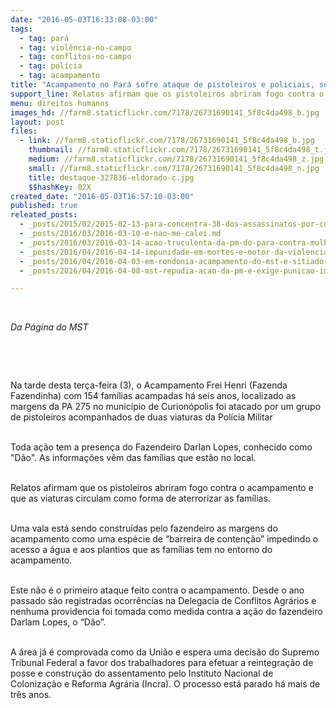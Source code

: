 ```yaml
---
date: "2016-05-03T16:33:08-03:00"
tags:
  - tag: pará
  - tag: violência-no-campo
  - tag: conflitos-no-campo
  - tag: polícia
  - tag: acampamento
title: "Acampamento no Pará sofre ataque de pistoleiros e policiais, sob comando de fazendeiro"
support_line: Relatos afirmam que os pistoleiros abriram fogo contra o acampamento e que as viaturas circulam como forma de aterrorizar as famílias.
menu: direitos humanos
images_hd: //farm8.staticflickr.com/7178/26731690141_5f8c4da498_b.jpg
layout: post
files:
  - link: //farm8.staticflickr.com/7178/26731690141_5f8c4da498_b.jpg
    thumbnail: //farm8.staticflickr.com/7178/26731690141_5f8c4da498_t.jpg
    medium: //farm8.staticflickr.com/7178/26731690141_5f8c4da498_z.jpg
    small: //farm8.staticflickr.com/7178/26731690141_5f8c4da498_n.jpg
    title: destaque-327836-eldorado-c.jpg
    $$hashKey: 02X
created_date: "2016-05-03T16:57:10-03:00"
published: true
releated_posts:
  - _posts/2015/02/2015-02-13-para-concentra-38-dos-assassinatos-por-conflito-de-terra-no-pais.md
  - _posts/2016/03/2016-03-10-e-nao-me-calei.md
  - _posts/2016/03/2016-03-14-acao-truculenta-da-pm-do-para-contra-mulheres-sem-terra-sera-investigada.md
  - _posts/2016/04/2016-04-14-impunidade-em-mortes-e-motor-da-violencia-no-campo.md
  - _posts/2016/04/2016-04-03-em-rondonia-acampamento-do-mst-e-sitiado-por-pistoleiros.md
  - _posts/2016/04/2016-04-08-mst-repudia-acao-da-pm-e-exige-punicao-imediata-dos-responsaveis-pelo-crime-cometido-contra-os-sem-terra-no-parana.md

---
```

<p>&nbsp;</p>

<p><em>Da P&aacute;gina do MST</em></p>

<p>&nbsp;</p>

<p>&nbsp;</p>

<p>Na tarde desta ter&ccedil;a-feira (3), o Acampamento Frei Henri (Fazenda Fazendinha) com 154 fam&iacute;lias acampadas h&aacute; seis anos, localizado as margens da PA 275 no munic&iacute;pio de Curion&oacute;polis foi atacado por um grupo de pistoleiros acompanhados de duas viaturas da Pol&iacute;cia Militar</p>

<p><br />
Toda a&ccedil;&atilde;o tem a presen&ccedil;a do Fazendeiro Darlan Lopes, conhecido como &quot;D&atilde;o&quot;. As informa&ccedil;&otilde;es v&ecirc;m das fam&iacute;lias que est&atilde;o no local.</p>

<p><br />
Relatos afirmam que os pistoleiros abriram fogo contra o acampamento e que as viaturas circulam como forma de aterrorizar as fam&iacute;lias.</p>

<p><br />
Uma vala est&aacute; sendo constru&iacute;das pelo fazendeiro as margens do acampamento como uma esp&eacute;cie de &ldquo;barreira de conten&ccedil;&atilde;o&rdquo; impedindo o acesso a &aacute;gua e aos plantios que as fam&iacute;lias tem no entorno do acampamento.</p>

<p><br />
Este n&atilde;o &eacute; o primeiro ataque feito contra o acampamento. Desde o ano passado s&atilde;o registradas ocorr&ecirc;ncias na Delegacia de Conflitos Agr&aacute;rios e nenhuma providencia foi tomada como medida contra a a&ccedil;&atilde;o do fazendeiro Darlam Lopes, o &ldquo;D&atilde;o&rdquo;.</p>

<p><br />
A &aacute;rea j&aacute; &eacute; comprovada como da Uni&atilde;o e espera uma decis&atilde;o do Supremo Tribunal Federal a favor dos trabalhadores para efetuar a reintegra&ccedil;&atilde;o de posse e constru&ccedil;&atilde;o do assentamento pelo Instituto Nacional de Coloniza&ccedil;&atilde;o e Reforma Agr&aacute;ria (Incra). O processo est&aacute; parado h&aacute; mais de tr&ecirc;s anos.<br />
&nbsp;</p>

<p>&nbsp;</p>
